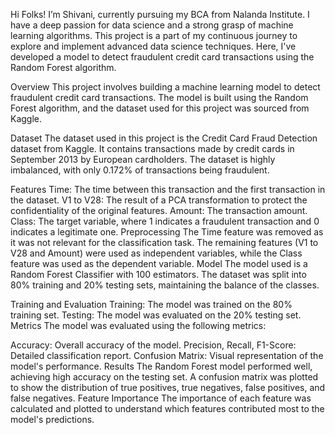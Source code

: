 Hi Folks! I’m Shivani, currently pursuing my BCA from Nalanda Institute. I have a deep passion for data science and a strong grasp of machine learning algorithms. This project is a part of my continuous journey to explore and implement advanced data science techniques. Here, I've developed a model to detect fraudulent credit card transactions using the Random Forest algorithm.

Overview
This project involves building a machine learning model to detect fraudulent credit card transactions. The model is built using the Random Forest algorithm, and the dataset used for this project was sourced from Kaggle.

Dataset
The dataset used in this project is the Credit Card Fraud Detection dataset from Kaggle. It contains transactions made by credit cards in September 2013 by European cardholders. The dataset is highly imbalanced, with only 0.172% of transactions being fraudulent.

Features
Time: The time between this transaction and the first transaction in the dataset.
V1 to V28: The result of a PCA transformation to protect the confidentiality of the original features.
Amount: The transaction amount.
Class: The target variable, where 1 indicates a fraudulent transaction and 0 indicates a legitimate one.
Preprocessing
The Time feature was removed as it was not relevant for the classification task.
The remaining features (V1 to V28 and Amount) were used as independent variables, while the Class feature was used as the dependent variable.
Model
The model used is a Random Forest Classifier with 100 estimators. The dataset was split into 80% training and 20% testing sets, maintaining the balance of the classes.

Training and Evaluation
Training: The model was trained on the 80% training set.
Testing: The model was evaluated on the 20% testing set.
Metrics
The model was evaluated using the following metrics:

Accuracy: Overall accuracy of the model.
Precision, Recall, F1-Score: Detailed classification report.
Confusion Matrix: Visual representation of the model's performance.
Results
The Random Forest model performed well, achieving high accuracy on the testing set.
A confusion matrix was plotted to show the distribution of true positives, true negatives, false positives, and false negatives.
Feature Importance
The importance of each feature was calculated and plotted to understand which features contributed most to the model's predictions.
